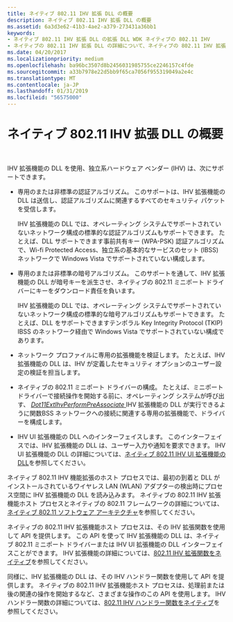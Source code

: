 ```yaml
---
title: ネイティブ 802.11 IHV 拡張 DLL の概要
description: ネイティブ 802.11 IHV 拡張 DLL の概要
ms.assetid: 6a3d3e62-41b3-4ae2-a379-273431a36bb1
keywords:
- ネイティブ 802.11 IHV 拡張 DLL の拡張 DLL WDK ネイティブの 802.11 IHV
- ネイティブの 802.11 IHV 拡張 DLL の詳細について、ネイティブの 802.11 IHV 拡張機能の DLL WDK
ms.date: 04/20/2017
ms.localizationpriority: medium
ms.openlocfilehash: ba96bc3507d8b2456031985755ce2246157c4fde
ms.sourcegitcommit: a33b7978e22d5bb9f65ca7056f955319049a2e4c
ms.translationtype: MT
ms.contentlocale: ja-JP
ms.lasthandoff: 01/31/2019
ms.locfileid: "56575000"
---
```

# <a name="native-80211-ihv-extensions-dll-overview"></a>ネイティブ 802.11 IHV 拡張 DLL の概要




 

IHV 拡張機能の DLL を使用、独立系ハードウェア ベンダー (IHV) は、次にサポートできます。

-   専用のまたは非標準の認証アルゴリズム。 このサポートは、IHV 拡張機能の DLL は送信し、認証アルゴリズムに関連するすべてのセキュリティ パケットを受信します。

    IHV 拡張機能の DLL では、オペレーティング システムでサポートされていないネットワーク構成の標準的な認証アルゴリズムもサポートできます。 たとえば、DLL サポートできます事前共有キー (WPA-PSK) 認証アルゴリズムで、Wi-fi Protected Access、独立系の基本的なサービスのセット (IBSS) ネットワークで Windows Vista でサポートされていない構成します。

-   専用のまたは非標準の暗号アルゴリズム。 このサポートを通して、IHV 拡張機能の DLL が暗号キーを派生させ、ネイティブの 802.11 ミニポート ドライバーにキーをダウンロード責任を負います。

    IHV 拡張機能の DLL では、オペレーティング システムでサポートされていないネットワーク構成の標準的な暗号アルゴリズムもサポートできます。 たとえば、DLL をサポートできますテンポラル Key Integrity Protocol (TKIP) IBSS のネットワーク経由で Windows Vista でサポートされていない構成であります。

-   ネットワーク プロファイルに専用の拡張機能を検証します。 たとえば、IHV 拡張機能の DLL は、IHV が定義したセキュリティ オプションのユーザー設定の検証を担当します。

-   ネイティブの 802.11 ミニポート ドライバーの構成。 たとえば、ミニポート ドライバーで接続操作を開始する前に、オペレーティング システムが呼び出す、 [ *Dot11ExtIhvPerformPreAssociate* ](https://msdn.microsoft.com/library/windows/hardware/ff547499) IHV 拡張機能の DLL が実行できるように関数BSS ネットワークへの接続に関連する専用の拡張機能で、ドライバーを構成します。

-   IHV UI 拡張機能の DLL へのインターフェイスします。 このインターフェイスでは、IHV 拡張機能の DLL は、ユーザー入力や通知を要求できます。 IHV UI 拡張機能の DLL の詳細については、[ネイティブ 802.11 IHV UI 拡張機能の DLL](native-802-11-ihv-ui-extensions-dll2.md)を参照してください。

ネイティブ 802.11 IHV 機能拡張のホスト プロセスでは、最初の到着と DLL がインストールされているワイヤレス LAN (WLAN) アダプターの検出時にプロセス空間に IHV 拡張機能の DLL を読み込みます。 ネイティブの 802.11 IHV 拡張機能ホスト プロセスとネイティブの 802.11 フレームワークの詳細については、[ネイティブ 802.11 ソフトウェア アーキテクチャ](native-802-11-software-architecture.md)を参照してください。

ネイティブの 802.11 IHV 拡張機能ホスト プロセスは、その IHV 拡張関数を使用して API を提供します。 この API を使って IHV 拡張機能の DLL は、ネイティブ 802.11 ミニポート ドライバーまたは IHV UI 拡張機能の DLL インターフェイスことができます。 IHV 拡張機能の詳細については、[802.11 IHV 拡張関数をネイティブ](https://msdn.microsoft.com/library/windows/hardware/ff560609)を参照してください。

同様に、IHV 拡張機能の DLL は、その IHV ハンドラー関数を使用して API を提供します。 ネイティブの 802.11 IHV 拡張機能ホスト プロセスは、処理前または後の関連の操作を開始するなど、さまざまな操作のこの API を使用します。 IHV ハンドラー関数の詳細については、[802.11 IHV ハンドラー関数をネイティブ](https://msdn.microsoft.com/library/windows/hardware/ff560627)を参照してください。

 

 





